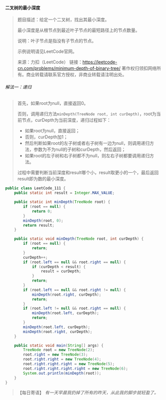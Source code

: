 #### 二叉树的最小深度

> 题目描述：给定一个二叉树，找出其最小深度。
>
> 最小深度是从根节点到最近叶子节点的最短路径上的节点数量。
>
> 说明：叶子节点是指没有子节点的节点。
>
> 示例说明请见LeetCode官网。
>
> 来源：力扣（LeetCode）
> 链接：https://leetcode-cn.com/problems/minimum-depth-of-binary-tree/
> 著作权归领扣网络所有。商业转载请联系官方授权，非商业转载请注明出处。

###### 解法一：递归

> 首先，如果root为null，直接返回0。
>
> 否则，调用递归方法`minDepth(TreeNode root, int curDepth)`，root为当前节点，curDepth为当前深度，递归过程如下：
>
> - 如果root为null，直接返回；
> - 否则，curDepth加1；
> - 然后判断如果root的左子树或者右子树有一边为null，则调用递归方法，参数为不为null的子树和curDepth，然后返回；
> - 如果root的左子树和右子树都不为null，则左右子树都要调用递归方法。
>
> 过程中需要判断当前深度和result哪个小，result取更小的一个，最后返回result即为数的最小深度。

```java
public class LeetCode_111 {
    public static int result = Integer.MAX_VALUE;

    public static int minDepth(TreeNode root) {
        if (root == null) {
            return 0;
        }
        minDepth(root, 0);
        return result;
    }

    public static void minDepth(TreeNode root, int curDepth) {
        if (root == null) {
            return;
        }
        curDepth++;
        if (root.left == null && root.right == null) {
            if (curDepth < result) {
                result = curDepth;
            }
            return;
        }
        if (root.left == null && root.right != null) {
            minDepth(root.right, curDepth);
            return;
        }
        if (root.left != null && root.right == null) {
            minDepth(root.left, curDepth);
            return;
        }
        minDepth(root.left, curDepth);
        minDepth(root.right, curDepth);
    }

    public static void main(String[] args) {
        TreeNode root = new TreeNode(2);
        root.right = new TreeNode(3);
        root.right.right = new TreeNode(4);
        root.right.right.right = new TreeNode(5);
        root.right.right.right.right = new TreeNode(6);
        System.out.println(minDepth(root));
    }
}
```

> 【每日寄语】 *有一天早晨我扔掉了所有的昨天，从此我的脚步就轻盈了。* 

